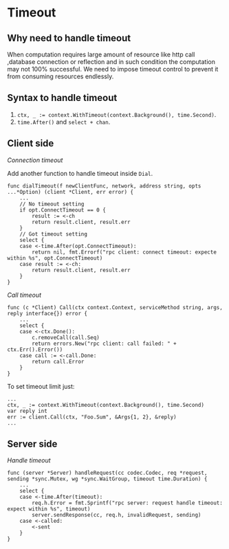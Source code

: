 # Timeout

## Why need to handle timeout

When computation requires large amount of resource like http call ,database connection or reflection and in such
condition the computation may not 100% successful. We need to impose timeout control to prevent it from consuming
resources endlessly.

## Syntax to handle timeout

1. `ctx, _ := context.WithTimeout(context.Background(), time.Second)`.
2. `time.After()` and `select + chan`.

## Client side

*Connection timeout*

Add another function to handle timeout inside `Dial`.

```
func dialTimeout(f newClientFunc, network, address string, opts ...*Option) (client *Client, err error) {
	...
	// No timeout setting
	if opt.ConnectTimeout == 0 {
		result := <-ch
		return result.client, result.err
	}
	// Got timeout setting
	select {
	case <-time.After(opt.ConnectTimeout):
		return nil, fmt.Errorf("rpc client: connect timeout: expecte within %s", opt.ConnectTimeout)
	case result := <-ch:
		return result.client, result.err
	}
}
```

*Call timeout*

```
func (c *Client) Call(ctx context.Context, serviceMethod string, args, reply interface{}) error {
	...
	select {
	case <-ctx.Done():
		c.removeCall(call.Seq)
		return errors.New("rpc client: call failed: " + ctx.Err().Error())
	case call := <-call.Done:
		return call.Error
	}
}
```

To set timeout limit just:

```
...
ctx, _ := context.WithTimeout(context.Background(), time.Second)
var reply int
err := client.Call(ctx, "Foo.Sum", &Args{1, 2}, &reply)
...
```

## Server side

*Handle timeout*

```
func (server *Server) handleRequest(cc codec.Codec, req *request, sending *sync.Mutex, wg *sync.WaitGroup, timeout time.Duration) {
	...
	select {
	case <-time.After(timeout):
		req.h.Error = fmt.Sprintf("rpc server: request handle timeout: expect within %s", timeout)
		server.sendResponse(cc, req.h, invalidRequest, sending)
	case <-called:
		<-sent
	}
}
```